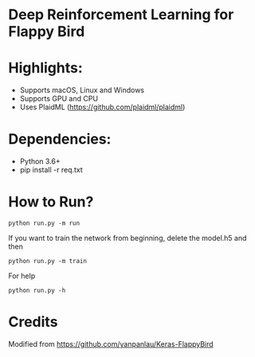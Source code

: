# Deep Reinforcement Learning for Flappy Bird

# Highlights:
* Supports macOS, Linux and Windows
* Supports GPU and CPU
* Uses PlaidML (https://github.com/plaidml/plaidml)

# Dependencies:
* Python 3.6+
* pip install -r req.txt

# How to Run?

```
python run.py -m run
```

If you want to train the network from beginning, delete the model.h5 and then
```
python run.py -m train
```

For help
```
python run.py -h
```

# Credits
Modified from https://github.com/yanpanlau/Keras-FlappyBird
